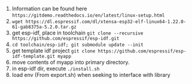 1. Information can be found here `https://gitdemo.readthedocs.io/en/latest/linux-setup.html`
1. `wget https://dl.espressif.com/dl/xtensa-esp32-elf-linux64-1.22.0-61-gab8375a-5.2.0.tar.gz`
1. get esp-idf, place in toolchain `git clone --recursive https://github.com/espressif/esp-idf.git`
1. `cd toolchain/esp-idf; git submodule update --init`
1. get template idf project `git clone https://github.com/espressif/esp-idf-template.git myapp`
1. move contents of myapp into primary directory.
1. in esp-idf dir, execute `./install.sh`
1. load env (From export.sh) when seeking to interface with library
